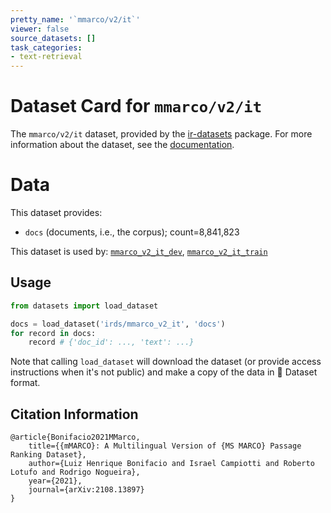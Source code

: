 ```yaml
---
pretty_name: '`mmarco/v2/it`'
viewer: false
source_datasets: []
task_categories:
- text-retrieval
---
```


# Dataset Card for `mmarco/v2/it`

The `mmarco/v2/it` dataset, provided by the [ir-datasets](https://ir-datasets.com/) package.
For more information about the dataset, see the [documentation](https://ir-datasets.com/mmarco#mmarco/v2/it).

# Data

This dataset provides:
 - `docs` (documents, i.e., the corpus); count=8,841,823


This dataset is used by: [`mmarco_v2_it_dev`](https://huggingface.co/datasets/irds/mmarco_v2_it_dev), [`mmarco_v2_it_train`](https://huggingface.co/datasets/irds/mmarco_v2_it_train)


## Usage

```python
from datasets import load_dataset

docs = load_dataset('irds/mmarco_v2_it', 'docs')
for record in docs:
    record # {'doc_id': ..., 'text': ...}

```

Note that calling `load_dataset` will download the dataset (or provide access instructions when it's not public) and make a copy of the
data in 🤗 Dataset format.

## Citation Information

```
@article{Bonifacio2021MMarco,
    title={{mMARCO}: A Multilingual Version of {MS MARCO} Passage Ranking Dataset},
    author={Luiz Henrique Bonifacio and Israel Campiotti and Roberto Lotufo and Rodrigo Nogueira},
    year={2021},
    journal={arXiv:2108.13897}
}
```

